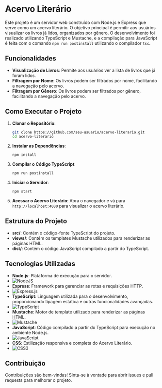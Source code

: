 # Acervo Literário

Este projeto é um servidor web construído com Node.js e Express que serve como um acervo literário. O objetivo principal é permitir aos usuários visualizar os livros já lidos, organizados por gênero. O desenvolvimento foi realizado utilizando TypeScript e Mustache, e a compilação para JavaScript é feita com o comando `npm run postinstall` utilizando o compilador `tsc`.

## Funcionalidades

- **Visualização de Livros**: Permite aos usuários ver a lista de livros que já foram lidos.
- **Filtragem por Nome**: Os livros podem ser filtrados por nome, facilitando a navegação pelo acervo.
- **Filtragem por Gênero**: Os livros podem ser filtrados por gênero, facilitando a navegação pelo acervo.

## Como Executar o Projeto

1. **Clonar o Repositório**:
    ```sh
    git clone https://github.com/seu-usuario/acervo-literario.git
    cd acervo-literario
    ```

2. **Instalar as Dependências**:
    ```sh
    npm install
    ```

3. **Compilar o Código TypeScript**:
    ```sh
    npm run postinstall
    ```

4. **Iniciar o Servidor**:
    ```sh
    npm start
    ```

5. **Acessar o Acervo Literário**:
    Abra o navegador e vá para `http://localhost:4000` para visualizar o acervo literário.

## Estrutura do Projeto

- **src/**: Contém o código-fonte TypeScript do projeto.
- **views/**: Contém os templates Mustache utilizados para renderizar as páginas HTML.
- **dist/**: Contém o código JavaScript compilado a partir do TypeScript.

## Tecnologias Utilizadas

- **Node.js**: Plataforma de execução para o servidor.
- ![NodeJS](https://img.shields.io/badge/node.js-6DA55F?style=for-the-badge&logo=node.js&logoColor=white)
- **Express**: Framework para gerenciar as rotas e requisições HTTP.
- ![Express.js](https://img.shields.io/badge/express.js-%23404d59.svg?style=for-the-badge&logo=express&logoColor=%2361DAFB)
- **TypeScript**: Linguagem utilizada para o desenvolvimento, proporcionando tipagem estática e outras funcionalidades avançadas.
- ![TypeScript](https://img.shields.io/badge/typescript-%23007ACC.svg?style=for-the-badge&logo=typescript&logoColor=white)
- **Mustache**: Motor de template utilizado para renderizar as páginas HTML.
- ![Mustache](https://img.shields.io/badge/mustache.js-4A4A55?style=for-the-badge&logo=mustache&logoColor=white)
- **JavaScript**: Código compilado a partir do TypeScript para execução no ambiente Node.js.
- ![JavaScript](https://img.shields.io/badge/javascript-%23323330.svg?style=for-the-badge&logo=javascript&logoColor=%23F7DF1E)
- **CSS**: Estilização responsiva e completa do Acervo Literário.
- ![CSS3](https://img.shields.io/badge/css3-%231572B6.svg?style=for-the-badge&logo=css3&logoColor=white)

## Contribuição

Contribuições são bem-vindas! Sinta-se à vontade para abrir issues e pull requests para melhorar o projeto.
